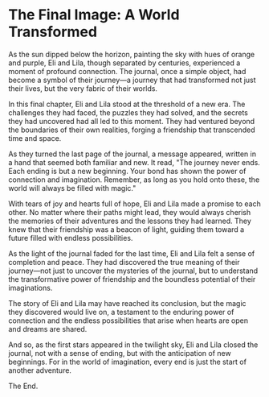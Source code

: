 # The Final Image: A World Transformed

As the sun dipped below the horizon, painting the sky with hues of orange and purple, Eli and Lila, though separated by centuries, experienced a moment of profound connection. The journal, once a simple object, had become a symbol of their journey—a journey that had transformed not just their lives, but the very fabric of their worlds.

In this final chapter, Eli and Lila stood at the threshold of a new era. The challenges they had faced, the puzzles they had solved, and the secrets they had uncovered had all led to this moment. They had ventured beyond the boundaries of their own realities, forging a friendship that transcended time and space.

As they turned the last page of the journal, a message appeared, written in a hand that seemed both familiar and new. It read, "The journey never ends. Each ending is but a new beginning. Your bond has shown the power of connection and imagination. Remember, as long as you hold onto these, the world will always be filled with magic."

With tears of joy and hearts full of hope, Eli and Lila made a promise to each other. No matter where their paths might lead, they would always cherish the memories of their adventures and the lessons they had learned. They knew that their friendship was a beacon of light, guiding them toward a future filled with endless possibilities.

As the light of the journal faded for the last time, Eli and Lila felt a sense of completion and peace. They had discovered the true meaning of their journey—not just to uncover the mysteries of the journal, but to understand the transformative power of friendship and the boundless potential of their imaginations.

The story of Eli and Lila may have reached its conclusion, but the magic they discovered would live on, a testament to the enduring power of connection and the endless possibilities that arise when hearts are open and dreams are shared.

And so, as the first stars appeared in the twilight sky, Eli and Lila closed the journal, not with a sense of ending, but with the anticipation of new beginnings. For in the world of imagination, every end is just the start of another adventure.

The End.
